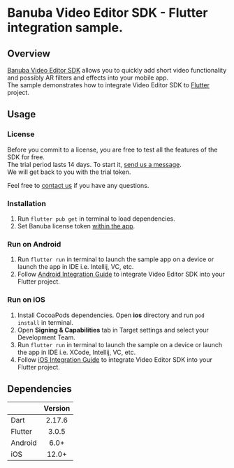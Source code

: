 # Banuba Video Editor SDK - Flutter integration sample.

## Overview
[Banuba Video Editor SDK](https://www.banuba.com/video-editor-sdk) allows you to quickly add short video functionality and possibly AR filters and effects into your mobile app.  
The sample demonstrates how to integrate Video Editor SDK to [Flutter](https://flutter.dev/) project.

## Usage
### License
Before you commit to a license, you are free to test all the features of the SDK for free.  
The trial period lasts 14 days. To start it, [send us a message](https://www.banuba.com/video-editor-sdk#form).  
We will get back to you with the trial token.

Feel free to [contact us](https://www.banuba.com/faq/kb-tickets/new) if you have any questions.

### Installation
1. Run ```flutter pub get``` in terminal to load dependencies.
2. Set Banuba license token [within the app](lib/main.dart#L43).

### Run on Android
1. Run ```flutter run``` in terminal to launch the sample app on a device or launch the app in IDE i.e. Intellij, VC, etc.
2. Follow [Android Integration Guide](mddocs/android_integration.md) to integrate Video Editor SDK into your Flutter project.

### Run on iOS
1. Install CocoaPods dependencies. Open **ios** directory and run ```pod install``` in terminal.
2. Open **Signing & Capabilities** tab in Target settings and select your Development Team.
3. Run ```flutter run``` in terminal to launch the sample on a device or launch the app in IDE i.e. XCode, Intellij, VC, etc.
4. Follow [iOS Integration Guide](mddocs/ios_integration.md) to integrate Video Editor SDK into your Flutter project.

## Dependencies
|       |   Version | 
| --------- |:---------:| 
| Dart      | 2.17.6    | 
| Flutter   | 3.0.5     |
| Android      |  6.0+   |
| iOS          |  12.0+  |